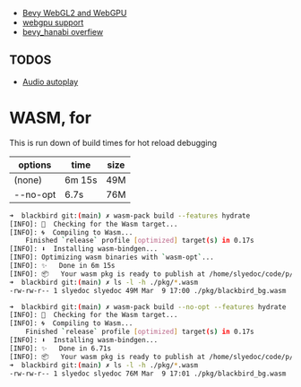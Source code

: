 - [Bevy WebGL2 and WebGPU](https://github.com/bevyengine/bevy/tree/main/examples#webgl2-and-webgpu)
- [webgpu support](https://developer.mozilla.org/en-US/docs/Web/API/WebGPU_API#browser_compatibility)
- [bevy_hanabi overfiew](https://github.com/djeedai/bevy_hanabi/blob/main/docs/wasm.md)



## TODOS

 - [Audio autoplay](https://developer.chrome.com/blog/web-audio-autoplay/)

# WASM, for 

This is run down of build times for hot reload debugging

| options  | time   | size |
| -------- | ------ | ---- |
| (none)   | 6m 15s | 49M  |
| --no-opt | 6.7s   | 76M  |


```bash
➜  blackbird git:(main) ✗ wasm-pack build --features hydrate         
[INFO]: 🎯  Checking for the Wasm target...
[INFO]: 🌀  Compiling to Wasm...
    Finished `release` profile [optimized] target(s) in 0.17s
[INFO]: ⬇️  Installing wasm-bindgen...
[INFO]: Optimizing wasm binaries with `wasm-opt`...
[INFO]: ✨   Done in 6m 15s
[INFO]: 📦   Your wasm pkg is ready to publish at /home/slyedoc/code/p/blackbird/pkg.
➜  blackbird git:(main) ✗ ls -l -h ./pkg/*.wasm                      
-rw-rw-r-- 1 slyedoc slyedoc 49M Mar  9 17:00 ./pkg/blackbird_bg.wasm
```

```bash
➜  blackbird git:(main) ✗ wasm-pack build --no-opt --features hydrate
[INFO]: 🎯  Checking for the Wasm target...
[INFO]: 🌀  Compiling to Wasm...
    Finished `release` profile [optimized] target(s) in 0.17s
[INFO]: ⬇️  Installing wasm-bindgen...
[INFO]: ✨   Done in 6.71s
[INFO]: 📦   Your wasm pkg is ready to publish at /home/slyedoc/code/p/blackbird/pkg.
➜  blackbird git:(main) ✗ ls -l -h ./pkg/*.wasm                      
-rw-rw-r-- 1 slyedoc slyedoc 76M Mar  9 17:01 ./pkg/blackbird_bg.wasm
```



